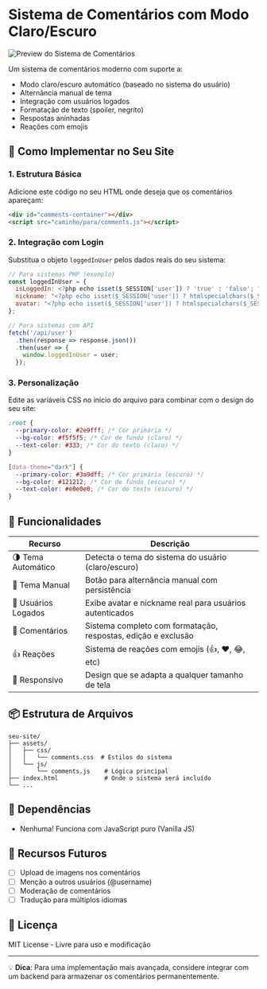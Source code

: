 # Sistema de Comentários com Modo Claro/Escuro

![Preview do Sistema de Comentários](https://i.imgur.com/XYZ1234.png)

Um sistema de comentários moderno com suporte a:
- Modo claro/escuro automático (baseado no sistema do usuário)
- Alternância manual de tema
- Integração com usuários logados
- Formatação de texto (spoiler, negrito)
- Respostas aninhadas
- Reações com emojis

## 🚀 Como Implementar no Seu Site

### 1. Estrutura Básica
Adicione este código no seu HTML onde deseja que os comentários apareçam:

```html
<div id="comments-container"></div>
<script src="caminho/para/comments.js"></script>
```

### 2. Integração com Login
Substitua o objeto `loggedInUser` pelos dados reais do seu sistema:

```javascript
// Para sistemas PHP (exemplo)
const loggedInUser = {
  isLoggedIn: <?php echo isset($_SESSION['user']) ? 'true' : 'false'; ?>,
  nickname: "<?php echo isset($_SESSION['user']) ? htmlspecialchars($_SESSION['user']['nickname']) : ''; ?>",
  avatar: "<?php echo isset($_SESSION['user']) ? htmlspecialchars($_SESSION['user']['avatar_url']) : ''; ?>"
};

// Para sistemas com API
fetch('/api/user')
  .then(response => response.json())
  .then(user => {
    window.loggedInUser = user;
  });
```

### 3. Personalização
Edite as variáveis CSS no início do arquivo para combinar com o design do seu site:

```css
:root {
  --primary-color: #2e9fff; /* Cor primária */
  --bg-color: #f5f5f5; /* Cor de fundo (claro) */
  --text-color: #333; /* Cor do texto (claro) */
}

[data-theme="dark"] {
  --primary-color: #3a9dff; /* Cor primária (escuro) */
  --bg-color: #121212; /* Cor de fundo (escuro) */
  --text-color: #e0e0e0; /* Cor do texto (escuro) */
}
```

## 🔧 Funcionalidades

| Recurso               | Descrição                                                                 |
|-----------------------|---------------------------------------------------------------------------|
| 🌗 Tema Automático    | Detecta o tema do sistema do usuário (claro/escuro)                       |
| 🎨 Tema Manual        | Botão para alternância manual com persistência                            |
| 👤 Usuários Logados   | Exibe avatar e nickname real para usuários autenticados                   |
| 💬 Comentários        | Sistema completo com formatação, respostas, edição e exclusão             |
| 👍 Reações            | Sistema de reações com emojis (👍, ❤️, 😂, etc)                          |
| 📱 Responsivo         | Design que se adapta a qualquer tamanho de tela                           |

## 📦 Estrutura de Arquivos

```
seu-site/
├── assets/
│   ├── css/
│   │   └── comments.css  # Estilos do sistema
│   └── js/
│       └── comments.js    # Lógica principal
├── index.html             # Onde o sistema será incluído
└── ...
```

## 📌 Dependências

- Nenhuma! Funciona com JavaScript puro (Vanilla JS)

## 🌟 Recursos Futuros

- [ ] Upload de imagens nos comentários
- [ ] Menção a outros usuários (@username)
- [ ] Moderação de comentários
- [ ] Tradução para múltiplos idiomas

## 📄 Licença

MIT License - Livre para uso e modificação

---

💡 **Dica**: Para uma implementação mais avançada, considere integrar com um backend para armazenar os comentários permanentemente.
